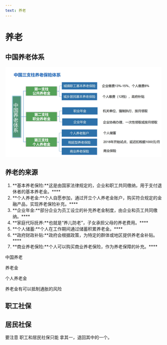 ```yaml
---
text: 养老
---
```


# 养老

## 中国养老体系

![1749407985726](./.assets/105.1.4_Pension/images/1749407985726.png)

## 养老的来源

1. **基本养老保险:**这是由国家法律规定的，企业和职工共同缴纳，用于支付退休者的基本养老金。\*\*﻿\*\*
2. **个人养老金:**个人自愿参加，通过开立个人养老金账户，购买符合规定的金融产品，实现养老保险补充。\*\*﻿\*\*
3. **企业年金:**部分企业为员工设立的补充养老金制度，由企业和员工共同缴纳。\*\*﻿\*\*
4. **家庭代际抚养:**也就是“养儿防老”，子女承担父母的养老费用。\*\*﻿\*\*
5. **个人储蓄:**个人在工作期间通过储蓄积累养老金。\*\*﻿\*\*
6. **政府财政补贴:**政府会根据政策，为特定的群体或地区提供养老金补贴。\*\*﻿\*\*
7. **商业养老保险:**个人可以购买商业养老保险，作为养老保障的补充。\*\*﻿\*\*

中国养老

养老金

个人养老金

养老金有可以抵制通胀的风险

## 职工社保

## 居民社保

要注意 职工和居民社保只能 拿其一，退回其中的一个。

